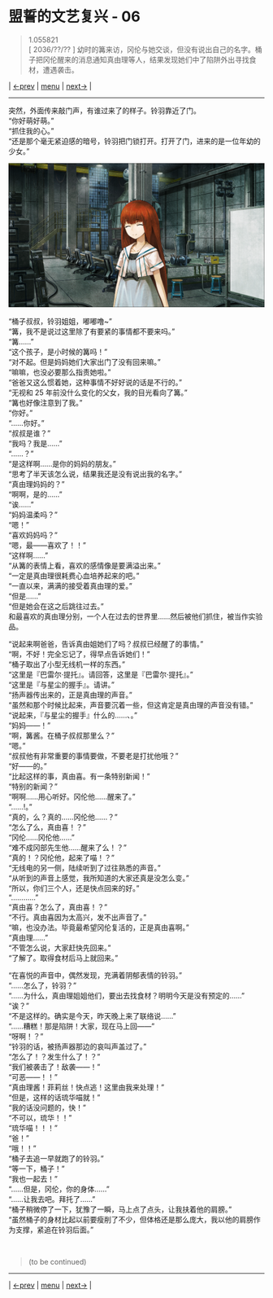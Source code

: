 # 盟誓的文艺复兴 - 06
> 1.055821  
> [ 2036/??/?? ] 幼时的篝来访，冈伦与她交谈，但没有说出自己的名字。桶子把冈伦醒来的消息通知真由理等人，结果发现她们中了陷阱外出寻找食材，遭遇袭击。  

| [←prev](./0127) | [menu](../) | [next→](./0129) |

---

突然，外面传来敲门声，有谁过来了的样子。铃羽靠近了门。  
“你好萌好萌。”  
“抓住我的心。”  
“还是那个毫无紧迫感的暗号，铃羽把门锁打开。打开了门，进来的是一位年幼的少女。”  

![](../static/image/0128-1.png)

“桶子叔叔，铃羽姐姐，嘟嘟噜\~”  
“篝，我不是说过这里除了有要紧的事情都不要来吗。”  
“篝……”  
“这个孩子，是小时候的篝吗！”  
“对不起。但是妈妈她们大家出门了没有回来嘛。”  
“嘛嘛，也没必要那么指责她啦。”  
“爸爸又这么惯着她，这种事情不好好说的话是不行的。”  
“无视和 25 年前没什么变化的父女，我的目光看向了篝。”  
“篝也好像注意到了我。”  
“你好。”  
“……你好。”  
“叔叔是谁？”  
“我吗？我是……”  
“……？”  
“是这样啊……是你的妈妈的朋友。”  
“思考了半天该怎么说，结果我还是没有说出我的名字。”  
“真由理妈妈的？”  
“啊啊，是的……”  
“诶……”  
“妈妈温柔吗？”  
“嗯！”  
“喜欢妈妈吗？”  
“嗯，最——喜欢了！！”  
“这样啊……”  
“从篝的表情上看，喜欢的感情像是要满溢出来。”  
“一定是真由理很耗费心血培养起来的吧。”  
“一直以来，满满的接受着真由理的爱。”  
“但是……”  
“但是她会在这之后跳往过去。”  
和最喜欢的真由理分别，一个人在过去的世界里……然后被他们抓住，被当作实验品。  

“说起来啊爸爸，告诉真由姐她们了吗？叔叔已经醒了的事情。”  
“啊，不好！完全忘记了，得早点告诉她们！”  
“桶子取出了小型无线机一样的东西。”  
“这里是『巴雷尔·提托』。请回答，这里是『巴雷尔·提托』。”  
“这里是『与星尘的握手』。请讲。”  
“扬声器传出来的，正是真由理的声音。”  
“虽然和那个时候比起来，声音要沉着一些，但这肯定是真由理的声音没有错。”  
“说起来，『与星尘的握手』什么的……、。”  
“妈妈——！”  
“啊，篝酱。在桶子叔叔那里么？”  
“嗯。”  
“叔叔他有非常重要的事情要做，不要老是打扰他哦？”  
“好——的。”  
“比起这样的事，真由喜。有一条特别新闻！”  
“特别的新闻？”  
“啊啊……用心听好。冈伦他……醒来了。”  
“……!。”  
“真的，么？真的……冈伦他……？”  
“怎么了么，真由喜！？”  
“冈伦……冈伦他……”  
“难不成冈部先生他……醒来了么！？”  
“真的！？冈伦他，起来了喵！？”  
“无线电的另一侧，陆续听到了过往熟悉的声音。”  
“从听到的声音上感觉，我所知道的大家还真是没怎么变。”  
“所以，你们三个人，还是快点回来的好。”  
“…………”  
“真由喜？怎么了，真由喜！？”  
“不行。真由喜因为太高兴，发不出声音了。”  
“嘛，也没办法。毕竟最希望冈伦复活的，正是真由喜啊。”  
“真由理……”  
“不管怎么说，大家赶快先回来。”  
“了解了。取得食材后马上就回来。”  

“在喜悦的声音中，偶然发现，充满着阴郁表情的铃羽。”  
“……怎么了，铃羽？”  
“……为什么，真由理姐姐他们，要出去找食材？明明今天是没有预定的……”  
“诶？”  
“不是这样的。确实是今天，昨天晚上来了联络说……”  
“……糟糕！那是陷阱！大家，现在马上回——”  
“呀啊！？”  
“铃羽的话，被扬声器那边的哀叫声盖过了。”  
“怎么了！？发生什么了！？”  
“我们被袭击了！敌袭——！”  
“可恶——！！”  
“真由理酱！菲莉丝！快点逃！这里由我来处理！”  
“但是，这样的话琉华喵就！”  
“我的话没问题的，快！”  
“不可以，琉华！！”  
“琉华喵！！！”  
“爸！”  
“哦！！”  
“桶子去追一早就跑了的铃羽。”  
“等一下，桶子！”  
“我也一起去！”  
“……但是，冈伦，你的身体……”  
“……让我去吧。拜托了……”  
“桶子稍微停了一下，犹豫了一瞬，马上点了点头，让我扶着他的肩膀。”  
“虽然桶子的身材比起以前要瘦削了不少，但体格还是那么庞大，我以他的肩膀作为支撑，紧追在铃羽后面。”  


<br/>

> (to be continued)
---

| [←prev](./0127) | [menu](../) | [next→](./0129) |
